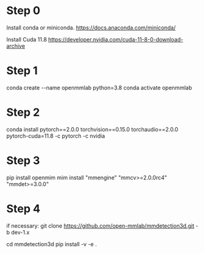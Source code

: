 # Step 0
Install conda or miniconda.
https://docs.anaconda.com/miniconda/

Install Cuda 11.8 
https://developer.nvidia.com/cuda-11-8-0-download-archive

# Step 1
conda create --name openmmlab python=3.8
conda activate openmmlab

# Step 2
conda install pytorch==2.0.0 torchvision==0.15.0 torchaudio==2.0.0 pytorch-cuda=11.8 -c pytorch -c nvidia

# Step 3
pip install openmim
mim install "mmengine" "mmcv>=2.0.0rc4" "mmdet>=3.0.0"

# Step 4 
if necessary:
git clone https://github.com/open-mmlab/mmdetection3d.git -b dev-1.x

cd mmdetection3d
pip install -v -e .